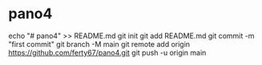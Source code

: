 # pano4
echo "# pano4" >> README.md
git init
git add README.md
git commit -m "first commit"
git branch -M main
git remote add origin https://github.com/ferty67/pano4.git
git push -u origin main
